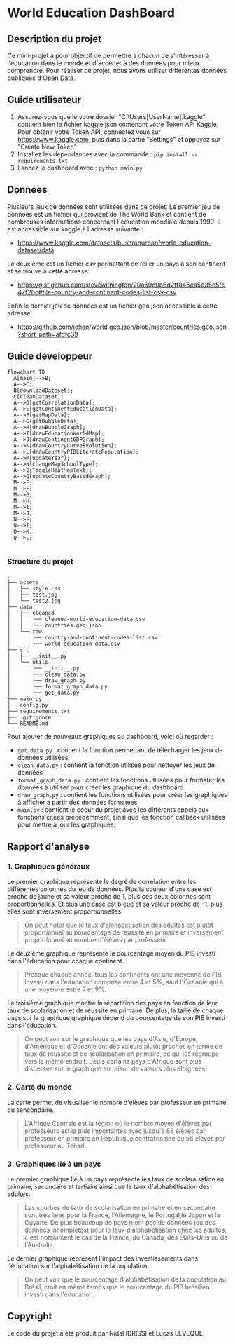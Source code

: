 # World Education DashBoard


## Description du projet

Ce mini-projet a pour objectif de permettre à chacun de s'intéresser à l'éducation dans le monde et d'accéder à des données pour mieux comprendre. Pour réaliser ce projet, nous avons utiliser différentes données publiques d'Open Data.

## Guide utilisateur

1. Assurez-vous que le votre dossier "C:\Users\[UserName]\.kaggle" contient bien le fichier kaggle.json contenant votre Token API Kaggle. Pour obtenir votre Token API, connectez vous sur https://www.kaggle.com, puis dans la partie "Settings" et appuyez sur "Create New Token"
2. Installez les dépendances avec la commande : 
`pip install -r requirements.txt`
1. Lancez le dashboard avec : 
`python main.py`

## Données
Plusieurs jeux de données sont utilisées dans ce projet. Le premier jeu de données est un fichier qui provient de The World Bank et contient de nombreuses informations concernant l'éducation mondiale depuis 1999. Il est accessible sur kaggle à l'adresse suivante :
- https://www.kaggle.com/datasets/bushraqurban/world-education-dataset/data

Le deuxième est un fichier csv permettant de relier un pays à son continent et se trouve à cette adresse: 
- https://gist.github.com/stevewithington/20a69c0b6d2ff846ea5d35e5fc47f26c#file-country-and-continent-codes-list-csv-csv

Enfin le dernier jeu de données est un fichier geo.json accessible à cette adresse:
- https://github.com/johan/world.geo.json/blob/master/countries.geo.json?short_path=afdfc39

## Guide développeur

```mermaid
flowchart TD
  A[main]-->B;
  A-->C;
  B[downloadDataset];
  C[cleanDataset];
  A-->D[getCorrelationData];
  A-->E[getContinentEducationData];
  A-->F[getMapData];
  A-->G[getBubbleData];
  A-->H[drawBubbleGraph];
  A-->I[drawEducationWorldMap];
  A-->J[drawContinentGDPGraph];
  A-->K[drawCountryCurveEvolution];
  A-->L[drawCountryPIBLiteratePopulation];
  A-->M[updateYear];
  A-->N[changeMapSchoolType];
  A-->O[ToggleHeatMapText];
  A-->Q[updateCountryBasedGraph];
  M-->E;
  M-->F;
  M-->G;
  M-->H;
  M-->I;
  M-->J;
  N-->F;
  N-->I;
  Q-->K;
  Q-->L;
  
```

### Structure du projet

```
.
├── assets
│   ├── style.css
│   ├── test.jpg
│   └── test2.jpg
├── data
│   ├── cleaned
│   │   ├── cleaned-world-education-data.csv
│   │   └── countries.geo.json
│   └── raw
│       ├── country-and-continent-codes-list.csv
│       └── world-education-data.csv
├── src
│   ├── __init__.py
│   └── utils
│       ├── __init__.py
│       ├── clean_data.py
│       ├── draw_graph.py
│       ├── format_graph_data.py
│       └── get_data.py
├── main.py
├── config.py
├── requirements.txt
├── .gitignore
└── README.md
```

Pour ajouter de nouveaux graphiques au dashboard, voici où regarder :

- `get_data.py` : contient la fonction permettant de télécharger les jeux de données utilisées
- `clean_data.py` : contient la fonction utilisée pour nettoyer les jeux de données
- `format_graph_data.py` : contient les fonctions utilisées pour formater les données à utiliser pour créer les graphique du dashboard.
- `draw_graph.py` : contient les fonctions utilisées pour créer les graphiques à afficher à partir des données formatées
- `main.py` : contient le coeur du projet avec les différents appels aux fonctions citées précédemment, ainsi que les fonction callback utilisées pour mettre à jour les graphiques.

## Rapport d'analyse

### 1. Graphiques généraux

Le premier graphique représente le degré de corrélation entre les différentes colonnes du jeu de données. Plus la couleur d'une case est proche de jaune et sa valeur proche de 1, plus ces deux colonnes sont proportionnelles. Et plus une case est bleue et sa valeur proche de -1, plus elles sont inversement proportionnelles.

> On peut noter que le taux d'alphabétisation des adultes est plutôt proportionnel au pourcentage de réussite en primaire et inversement proportionnel au nombre d'élèves par professeur.

Le deuxième graphique représente le pourcentage moyen du PIB investi dans l'éducation pour chaque continent.

> Presque chaque année, tous les continents ont une moyenne de PIB investi dans l'éducation comprise entre 4 et 5%, sauf l'Océanie qui à une moyenne entre 7 et 9%.

Le troisième graphique montre la répartition des pays en fonction de leur taux de scolarisation et de réussite en primaire. De plus, la taille de chaque pays sur le graphique graphique dépend du pourcentage de son PIB investi dans l'éducation.

> On peut voir sur le graphique que les pays d'Asie, d'Europe, d'Amérique et d'Océanie ont des valeurs plutôt proches en terme de taux de réussite et de scolarisation en primaire, ce qui les regroupe vers le même endroit. Seuls certains pays d'Afrique sont plus dispersés sur le graphique en raison de valeurs plus éloignées.

### 2. Carte du monde

La carte permet de visualiser le nombre d'élèves par professeur en primaire ou sencondaire. 

> L'Afrique Centrale est la région où le nombre moyen d'élèves par professeurs est la plus importantes avec jusqu'à 83 élèves par professeur en primaire en République centrafricaine ou 56 élèves par professeur au Tchad. 

### 3. Graphiques lié à un pays

Le premier graphique lié à un pays représente les taux de scolaraisation en primaire, secondaire et tertiaire ainsi que le taux d'alphabétisation des adultes.

> Les courbes de taux de scolarisation en primaire et en secondaire sont très liées pour la France, l'Allemagne, le Portugal,le Japon et la Guyane. De plus beaucoup de pays n'ont pas de données (ou des données incomplètes) pour le taux d'alphabétisation chez les adultes, c'est notamment le cas de la France, du Canada, des États-Unis ou de l'Australie.


Le dernier graphique représent l'impact des investissements dans l'éducation sur l'alphabétisation de la population.

> On peut voir que le pourcentage d'alphabétisation de la population au Brésil, croit en même temps que le pourcentage du PIB brésilien investi dans l'éducation.

## Copyright

Le code du projet a été produit par Nidal IDRISSI et Lucas LEVEQUE.
